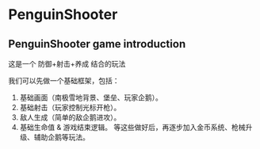# PenguinShooter
## PenguinShooter game introduction
这是一个 防御+射击+养成 结合的玩法

我们可以先做一个基础框架，包括：
1. 基础画面（南极雪地背景、堡垒、玩家企鹅）。
2. 基础射击（玩家控制光标开枪）。
3. 敌人生成（简单的敌企鹅进攻）。
4. 基础生命值 & 游戏结束逻辑。
等这些做好后，再逐步加入金币系统、枪械升级、辅助企鹅等玩法。
